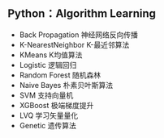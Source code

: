  Python：Algorithm Learning 
 ------
 * Back Propagation 神经网络反向传播
 * K-NearestNeighbor K-最近邻算法
 * KMeans K均值算法
 * Logistic 逻辑回归
 * Random Forest 随机森林 
 * Naive Bayes 朴素贝叶斯算法
 * SVM 支持向量机 
 * XGBoost 极端梯度提升
 * LVQ 学习矢量量化
 * Genetic 遗传算法

